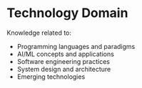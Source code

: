 # Technology Domain

Knowledge related to:
- Programming languages and paradigms
- AI/ML concepts and applications
- Software engineering practices
- System design and architecture
- Emerging technologies